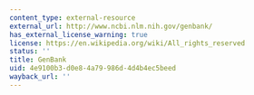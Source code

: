 ```yaml
---
content_type: external-resource
external_url: http://www.ncbi.nlm.nih.gov/genbank/
has_external_license_warning: true
license: https://en.wikipedia.org/wiki/All_rights_reserved
status: ''
title: GenBank
uid: 4e9100b3-d0e8-4a79-986d-4d4b4ec5beed
wayback_url: ''
---
```

